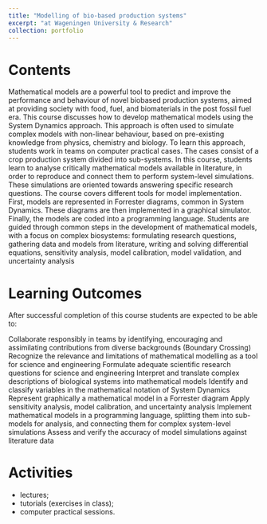 ```yaml
---
title: "Modelling of bio-based production systems"
excerpt: "at Wageningen University & Research"
collection: portfolio
---
```


Contents
=====
Mathematical models are a powerful tool to predict and improve the performance and behaviour of novel biobased production systems, aimed at providing society with food, fuel, and biomaterials in the post fossil fuel era.
This course discusses how to develop mathematical models using the System Dynamics approach. This approach is often used to simulate complex models with non-linear behaviour, based on pre-existing knowledge from physics, chemistry and biology. To learn this approach, students work in teams on computer practical cases. The cases consist of a crop production system divided into sub-systems.
In this course, students learn to analyse critically mathematical models available in literature, in order to reproduce and connect them to perform system-level simulations. These simulations are oriented towards answering specific research questions.
The course covers different tools for model implementation. First, models are represented in Forrester diagrams, common in System Dynamics. These diagrams are then implemented in a graphical simulator. Finally, the models are coded into a programming language.
Students are guided through common steps in the development of mathematical models, with a focus on complex biosystems: formulating research questions, gathering data and models from literature, writing and solving differential equations, sensitivity analysis, model calibration, model validation, and uncertainty analysis

Learning Outcomes
=====
After successful completion of this course students are expected to be able to:

Collaborate responsibly in teams by identifying, encouraging and assimilating contributions from diverse backgrounds (Boundary Crossing)
Recognize the relevance and limitations of mathematical modelling as a tool for science and engineering
Formulate adequate scientific research questions for science and engineering
Interpret and translate complex descriptions of biological systems into mathematical models
Identify and classify variables in the mathematical notation of System Dynamics
Represent graphically a mathematical model in a Forrester diagram
Apply sensitivity analysis, model calibration, and uncertainty analysis
Implement mathematical models in a programming language, splitting them into sub-models for analysis, and connecting them for complex system-level simulations
Assess and verify the accuracy of model simulations against literature data

Activities
=====
- lectures;
- tutorials (exercises in class);
- computer practical sessions.
